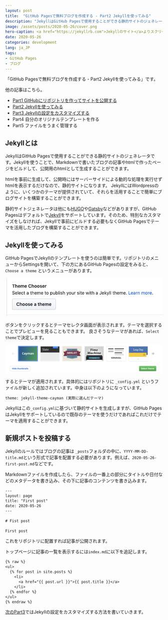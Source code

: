 ```yaml
---
layout: post
title:  "GitHub Pagesで無料ブログを作成する - Part2 Jekyllを使ってみる"
description: "JekyllはGitHub Pagesで使用することができる静的サイトのジェネレータです。Jekyllを使うことで、Markdownで書いたブログの記事やhtmlで作ったページをビルドして、公開用のhtmlとして生成することができます。"
image: /assets/posts/2020-05-26/cover.png
hero-caption: <a href="https://jekyllrb.com">Jekyllのサイト</a>よりスクリーンショット
date: 2020-05-26
categories: development
lang: ja_JP
tags:
- GitHub Pages
- ブログ
---
```


「GitHub Pagesで無料ブログを作成する - Part2 Jekyllを使ってみる」です。

他の記事はこちら。

- [Part1 GitHubにリポジトリを作ってサイトを公開する](https://masamichi.me/development/2020/05/24/github-pages-blog-part1-repository.html)
- [Part2 Jekyllを使ってみる](https://masamichi.me/development/2020/05/26/github-pages-blog-part2-jekyll.html)
- [Part3 Jekyllの設定をカスタマイズする](https://masamichi.me/development/2020/05/28/github-pages-blog-part3-cutomize-setting.html)
- Part4 自分のオリジナルテンプレートを作る
- Part5 ファイルをうまく管理する

## Jekyllとは

JekyllはGitHub Pagesで使用することができる静的サイトのジェネレータです。Jekyllを使うことで、Markdownで書いたブログの記事やhtmlで作ったページをビルドして、公開用のhtmlとして生成することができます。

htmlを事前に生成して、公開時にはサーバーサイドによる動的な処理を実行せずhtmlを表示するだけなので、静的サイトになります。
JekyllにはWordpressのように、いくつかのテーマが提供されていて、それらを活用することで簡単にブログサイトを構築することができます。

静的サイトジェネレータは他にも[HUGO](https://gohugo.io)や[Gatsby](https://www.gatsbyjs.org)などがありますが、GitHub Pagesはデフォルトで[Jekyll](https://jekyllrb.com)をサポートしています。そのため、特別なカスタマイズをしなければ、Jekyllで事前にビルドする必要もなくGitHub Pagesでテーマを活用したブログを構築することができます。

## Jekyllを使ってみる

GitHub PagesでJekyllのテンプレートを使うのは簡単です。リポジトリのメニューからSettingsを開いて、下の方にあるGitHub Pagesの設定をみると、 `Choose a theme` というメニューがあります。

![Choose a theme](/assets/posts/2020-05-26/chooseatheme.png "Choose a theme")

ボタンをクリックするとテーマセレクタ画面が表示されます。テーマを選択することでプレビューを見ることもできます。
良さそうなテーマがあれば、`Select theme`で決定します。

![Select theme](/assets/posts/2020-05-26/selecttheme.png "Select theme")

するとテーマが適用されます。具体的にはリポジトリに `_config.yml` というファイルが新しく追加されています。中身は以下のようになっています。

```
theme: jekyll-theme-cayman (実際に選んだテーマ)
```

Jekyllはこの`_config.yml`に基づいて静的サイトを生成しますが、GitHub PagesはJekyllをサポートしているので既存のテーマを使うだけであればこれだけでテーマを適用することができます。

## 新規ポストを投稿する

Jekyllのルールではブログの記事は `_posts`フォルダの中に、`YYYY-MM-DD-title.md`という形式で記事を配置する必要があります。例えば、`2020-05-26-first-post.md`などです。

Markdownファイルを作成したら、ファイルの一番上の部分にタイトルや日付などのメタデータを書き込み、その下に記事のコンテンツを書き込みます。

```
---
layout: page
title: "First post"
date: 2020-05-26
---

# Fist post

First post

```

これをリポジトリに配置すれば記事が公開されます。

トップページに記事の一覧を表示するには`index.md`に以下を追記します。

```
{% raw %}
<ul>
  {% for post in site.posts %}
    <li>
      <a href="{{ post.url }}">{{ post.title }}</a>
    </li>
  {% endfor %}
</ul>
{% endraw %}
```

[次のPart3](https://masamichi.me/development/2020/05/28/github-pages-blog-part3-cutomize-setting.html)ではJekyllの設定をカスタマイズする方法を書いていきます。